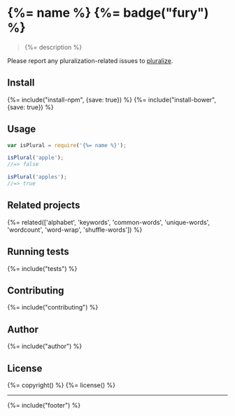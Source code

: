 # {%= name %} {%= badge("fury") %}

> {%= description %}

Please report any pluralization-related issues to [pluralize](https://github.com/blakeembrey/pluralize/issues).

## Install
{%= include("install-npm", {save: true}) %}
{%= include("install-bower", {save: true}) %}

## Usage

```js
var isPlural = require('{%= name %}');

isPlural('apple');
//=> false

isPlural('apples');
//=> true
```

## Related projects
{%= related(['alphabet', 'keywords', 'common-words', 'unique-words', 'wordcount', 'word-wrap', 'shuffle-words']) %}  

## Running tests
{%= include("tests") %}

## Contributing
{%= include("contributing") %}

## Author
{%= include("author") %}

## License
{%= copyright() %}
{%= license() %}

***

{%= include("footer") %}
